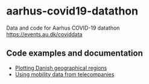 # aarhus-covid19-datathon
Data and code for Aarhus COVID-19 datathon https://events.au.dk/coviddata

## Code examples and documentation

  - [Plotting Danish geographical regions](data/DK-geographical-regions/README.md)
  - [Using mobility data from telecompanies](data/Mobility-telco/README.md)
